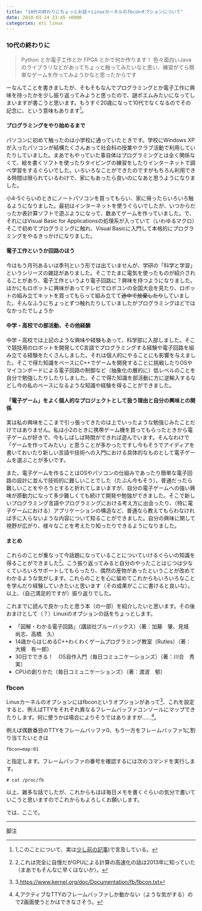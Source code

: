 ```yaml
---
title: "10代の終わりにちょっとお話＋Linuxカーネルのfbconオプションについて"
date: 2018-03-24 23:45 +0900
categories: etc linux
---
```

### 10代の終わりに
> Python とか電子工作とか FPGA とかで何か作ります！
> 色々面白いJavaのライブラリなどがあってちょっと触ってみたいなと思い、練習がてら簡単なゲームを作ってみようかなと思ったからです

ーなんてことを書きましたが、そもそもなんでプログラミングとか電子工作に興味を持ったかを少し振り返ってみようと思ったので、謎ポエムみたいになってしまいますが書こうと思います。もうすぐ20歳になって10代でなくなるのでその記念に、という意味もあります[^1]。

#### プログラミングをやり始めるまで
パソコンに初めて触ったのは小学校に通っていたときです。学校にWindows XPが入ったパソコンが結構たくさんあって社会科の授業やクラブ活動で利用していたりしていました。まあでもやっていた事自体はプログラミングとは全く関係なくて、絵を書くソフトを使ったりタイピングの練習をしたりインターネットで調べ学習をするぐらいでした。いろいろなことができたのですがもちろん利用できる時間は限られているわけで、家にもあったら良いのになあと思うようになりました。

小4-5ぐらいのときにノートパソコンを買ってもらい、家に帰ったらいろいろ触るようになりました。最初はインターネットを使うぐらいでしたが、いつからだったか表計算ソフトで遊ぶようになって、数あてゲームを作っていました。で、それにはVisual Basic for Applicationsの処理系が入っていて（いわゆるマクロ）そこで初めてプログラミングに触れ、Visual Basicに入門して本格的にプログラミングをやるきっかけになりました。

#### 電子工作というか回路のほう
今はもう月刊あるいは季刊という形では出ていませんが、学研の「科学と学習」というシリーズの雑誌がありました。そこでたまに電気を使ったものが紹介されることがあり、電子工作というより電子回路に？興味を持つようになりました。ほかにもロボットに興味があってテレビでロボコンの全国大会を見たり、ロボットの組み立てキットを買ってもらって組み立てて~~途中で放棄したり~~していました。そんなふうにちょっとずつ触れたりしていましたがプログラミングほどではなかったでしょうか

#### 中学・高校での部活動、その他経験
中学・高校では上記のような興味や経験もあって、科学部に入部しました。そこで競技用のロボットを開発してC言語でプログラミングする経験や電子回路を組み立てる経験をたくさんしました。それは個人的にやることにも影響を与えました。そこで得た知識をベースにC++でゲームを開発することに挑戦したりOSやマイコンボードによる電子回路の制御など（抽象化の層的に）低レベルのことを自分で勉強したりしたりしました。そこで得た知識を部活動に方に逆輸入するなどし今の私のベースになるような知識や経験を得ることができました。

#### 「電子ゲーム」をよく個人的なプロジェクトとして扱う理由と自分の興味との関係
実は私の興味をここまで引っ張ってきたのは上でいったような勉強じみたことだけではありません。私は小2のときに携帯ゲーム機を買ってもらったときから電子ゲームが好きで、今もしばしば時間ができれば遊んでいます。そんなわけで「ゲームを作ってみたい」と思うことが多かったですし今もそうでアイディアを書いておいたり新しい言語や技術への入門における具体的なものとして電子ゲームを選ぶことが多いです。

また、電子ゲームを作ることはOSやパソコンの仕組みであったり簡単な電子回路の設計に並んで技術的に難しいことでした（たぶん今もそう）。普通だったら難しいことをやろうとすると折れてしまいますが、自分の電子ゲームへの強い興味が原動力になって多少難しくても続けて開発や勉強ができました。そこで新しいプログラミング言語やプログラミングにおける考え方に出会ったり、（特に電子ゲームにおける）アプリケーションの構造など、普通なら教えてもらわなければ手に入らないような内容について知ることができました。自分の興味に関して視野が広がり、様々なことを考えたり知ったりできるようになりました。

#### まとめ
これらのことが重なって今話題になっていることについていけるぐらいの知識を得ることができました[^2]。こう振り返ってみると自分のやったことはじつは少なくていろいろサポートしてもらったり、偶然の産物があったということが改めてわかるような気がします。これらのことを心に留めてこれからもいろいろなことを学んだり経験していきたいと思います（その成果がここに書けると良いな）。以上、（自己満足的ですが）振り返りでした。

これまでに読んで良かったと思う本（の一部）を紹介したいと思います。その後おまけとして（？）Linuxのオプションの話をちょっとします。

- 「図解・わかる電子回路」（講談社ブルーバックス）（著：加藤　肇、見城　尚志、高橋　久）
- 14歳からはじめるC++わくわくゲームプログラミング教室（Rutles）（著：大槻　有一郎）
- 30日でできる！　OS自作入門（毎日コミュニケーションズ）（著：川合　秀実）
- CPUの創りかた（毎日コミュニケーションズ）（著：渡波　郁）

[^1]:1,このことについて、実は[少し前の記事](https://h-teramura.github.io/blog/2017/12/11/n-weeks-game/))で言及している。
[^2]:2,これは完全に自慢だがGPUによる計算の高速化の話は2013年に知っていた（まあでもそんなに早くはないか）。

### fbcon
Linuxカーネルのオプションにはfbconというオプションがあって[^3]、これを設定すると、例えばTTYをそれぞれ異なるフレームバッファコンソールにマップできたりします。何に使うかは場合によりそうではありますが......[^4]。

例えば偶数番目のTTYをフレームバッファ0、もう一方をフレームバッファ1に割り当てたいときは
```
fbcon=map:01
```
と指定します。フレームバッファの番号を確認するには次のコマンドを実行します。
```
# cat /proc/fb
```

[^3]:3,<https://www.kernel.org/doc/Documentation/fb/fbcon.txt>
[^4]:4,アクティブなTTYのフレームバッファしか動かない（ような気がする）ので2画面使うとかはできなさそう。

以上、雑多な話でしたが、これからもほぼ毎日メモを書くぐらいの気分で書いていこうと思いますのでこれからもよろしくお願いします。

では、ここで。

*****
脚注
